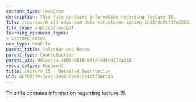 ```yaml
---
content_type: resource
description: This file contains information regarding lecture 15.
file: /courses/6-851-advanced-data-structures-spring-2012/dcf6f3fe32923988d9e9c61dff3ac515_MIT6_851S12_Lecture15.pdf
file_type: application/pdf
learning_resource_types:
- Lecture Notes
ocw_type: OCWFile
parent_title: Calendar and Notes
parent_type: CourseSection
parent_uid: 9d1ac4aa-2b01-9b19-847d-5dfcd274a338
resourcetype: Document
title: Lecture 15 - Detailed Description
uid: dcf6f3fe-3292-3988-d9e9-c61dff3ac515
---
```

This file contains information regarding lecture 15.

